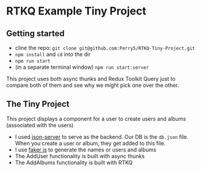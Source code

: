 # RTKQ Example Tiny Project

## Getting started

- cline the repo: `git clone git@github.com:Perry5/RTKQ-Tiny-Project.git`
- `npm install` and `cd` into the dir
- `npm run start`
- (in a separate terminal window) `npm run start:server`

This project uses both async thunks and Redux Toolkit Query
just to compare both of them and see why we might pick one over the other.

## The Tiny Project
This project displays a component for a user to create users and
albums (associated with the users)

- I used [json-server](https://www.npmjs.com/package/json-server)
to serve as the backend. Our DB is the `db.json` file. When you create
a user or album, they get added to this file.
- I use [faker js](https://github.com/faker-js/faker) to generate the names or users and albums
- The AddUser functionality is built with async thunks
- The AddAlbums functionality is built with RTKQ

